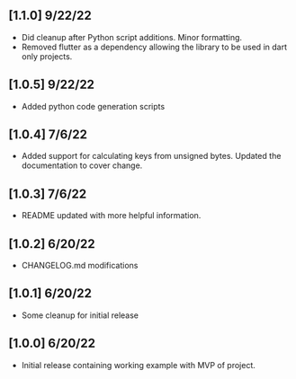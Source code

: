 ## [1.1.0] 9/22/22
* Did cleanup after Python script additions. Minor formatting.
* Removed flutter as a dependency allowing the library to be used in dart only projects.

## [1.0.5] 9/22/22
* Added python code generation scripts

## [1.0.4] 7/6/22
* Added support for calculating keys from unsigned bytes. Updated the documentation to cover change.

## [1.0.3] 7/6/22
* README updated with more helpful information.

## [1.0.2] 6/20/22
* CHANGELOG.md modifications

## [1.0.1] 6/20/22
* Some cleanup for initial release

## [1.0.0] 6/20/22
* Initial release containing working example with MVP of project.
